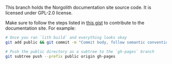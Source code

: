 This branch holds the Norgolith documentation site source code. It is licensed under GPL-2.0
license.

Make sure to follow the steps listed in [this gist](https://gist.github.com/cobyism/4730490) to contribute
to the documentation site. For example:

```sh
# Once you ran `lith build` and everything looks okay
git add public && git commit -m "Commit body, follow semantic conventions"

# Push the public directory as a subtree to the `gh-pages` branch
git subtree push --prefix public origin gh-pages
```

